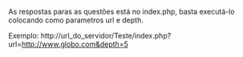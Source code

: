 As respostas paras as questões está no index.php, basta executá-lo colocando como parametros url e depth.

Exemplo:
http://url_do_servidor/Teste/index.php?url=http://www.globo.com&depth=5
